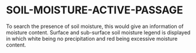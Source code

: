 # SOIL-MOISTURE-ACTIVE-PASSAGE
To search the presence of soil moisture, this would give an information of moisture content. Surface and sub-surface soil moisture legend is displayed in which white being no precipitation and red being excessive moisture content.
